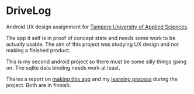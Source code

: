 # DriveLog
Android UX design assignment for [Tampere University of Applied Sciences](http://www.tamk.fi/web/tamken).

The app it self is in proof of concept state and needs some work to be actually usable. The aim of this project was studying UX design and not making a finished product.

This is my second android project so there must be some silly things going on. The sqlite data binding needs work at least.

Theres a report on [making this app](DriveLog/AjoLoki_raportti.pdf) and my [learning process](DriveLog/Oppimispaivakirja.pdf) during the project. Both are in finnish. 
